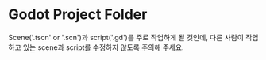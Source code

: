 # Godot Project Folder
Scene('.tscn' or '.scn')과 script('.gd')를 주로 작업하게 될 것인데, 다른 사람이 작업하고 있는 scene과 script를 수정하지 않도록 주의해 주세요.
